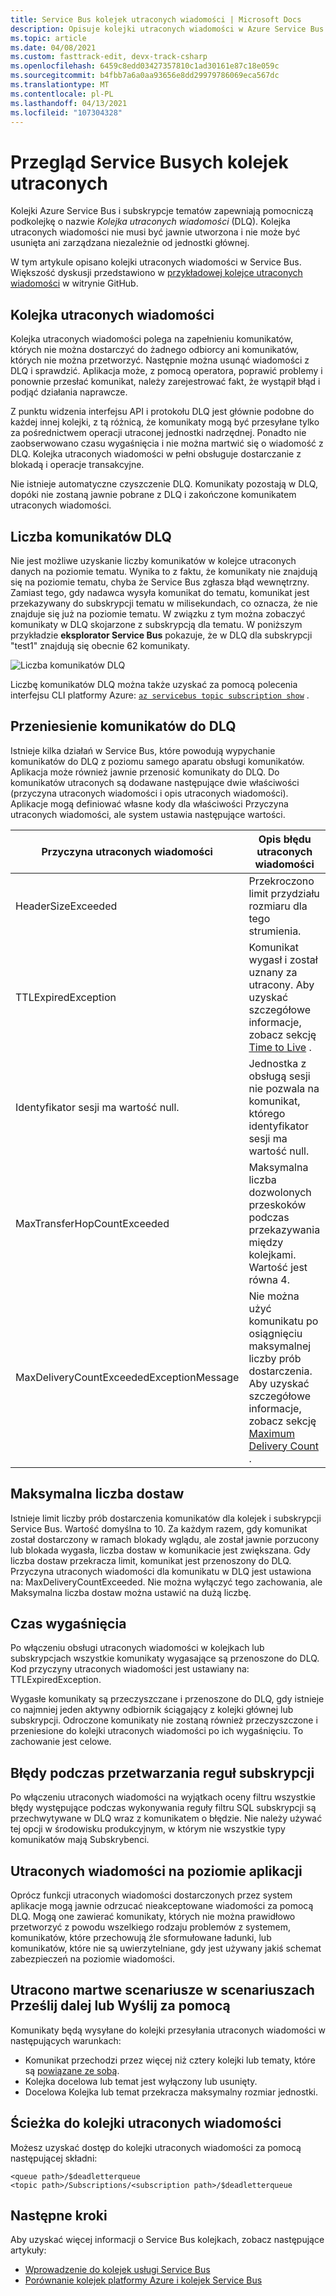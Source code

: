 ```yaml
---
title: Service Bus kolejek utraconych wiadomości | Microsoft Docs
description: Opisuje kolejki utraconych wiadomości w Azure Service Bus. Kolejki Service Bus i subskrypcje tematów zapewniają pomocniczą podkolejkę o nazwie Kolejka utraconych wiadomości.
ms.topic: article
ms.date: 04/08/2021
ms.custom: fasttrack-edit, devx-track-csharp
ms.openlocfilehash: 6459c8edd03427357810c1ad30161e87c18e059c
ms.sourcegitcommit: b4fbb7a6a0aa93656e8dd29979786069eca567dc
ms.translationtype: MT
ms.contentlocale: pl-PL
ms.lasthandoff: 04/13/2021
ms.locfileid: "107304328"
---
```

# <a name="overview-of-service-bus-dead-letter-queues"></a>Przegląd Service Busych kolejek utraconych

Kolejki Azure Service Bus i subskrypcje tematów zapewniają pomocniczą podkolejkę o nazwie *Kolejka utraconych wiadomości* (DLQ). Kolejka utraconych wiadomości nie musi być jawnie utworzona i nie może być usunięta ani zarządzana niezależnie od jednostki głównej.

W tym artykule opisano kolejki utraconych wiadomości w Service Bus. Większość dyskusji przedstawiono w [przykładowej kolejce utraconych wiadomości](https://github.com/Azure/azure-service-bus/tree/master/samples/DotNet/Microsoft.Azure.ServiceBus/DeadletterQueue) w witrynie GitHub.
 
## <a name="the-dead-letter-queue"></a>Kolejka utraconych wiadomości

Kolejka utraconych wiadomości polega na zapełnieniu komunikatów, których nie można dostarczyć do żadnego odbiorcy ani komunikatów, których nie można przetworzyć. Następnie można usunąć wiadomości z DLQ i sprawdzić. Aplikacja może, z pomocą operatora, poprawić problemy i ponownie przesłać komunikat, należy zarejestrować fakt, że wystąpił błąd i podjąć działania naprawcze. 

Z punktu widzenia interfejsu API i protokołu DLQ jest głównie podobne do każdej innej kolejki, z tą różnicą, że komunikaty mogą być przesyłane tylko za pośrednictwem operacji utraconej jednostki nadrzędnej. Ponadto nie zaobserwowano czasu wygaśnięcia i nie można martwić się o wiadomość z DLQ. Kolejka utraconych wiadomości w pełni obsługuje dostarczanie z blokadą i operacje transakcyjne.

Nie istnieje automatyczne czyszczenie DLQ. Komunikaty pozostają w DLQ, dopóki nie zostaną jawnie pobrane z DLQ i zakończone komunikatem utraconych wiadomości.


## <a name="dlq-message-count"></a>Liczba komunikatów DLQ
Nie jest możliwe uzyskanie liczby komunikatów w kolejce utraconych danych na poziomie tematu. Wynika to z faktu, że komunikaty nie znajdują się na poziomie tematu, chyba że Service Bus zgłasza błąd wewnętrzny. Zamiast tego, gdy nadawca wysyła komunikat do tematu, komunikat jest przekazywany do subskrypcji tematu w milisekundach, co oznacza, że nie znajduje się już na poziomie tematu. W związku z tym można zobaczyć komunikaty w DLQ skojarzone z subskrypcją dla tematu. W poniższym przykładzie **eksplorator Service Bus** pokazuje, że w DLQ dla subskrypcji "test1" znajdują się obecnie 62 komunikaty. 

![Liczba komunikatów DLQ](./media/service-bus-dead-letter-queues/dead-letter-queue-message-count.png)

Liczbę komunikatów DLQ można także uzyskać za pomocą polecenia interfejsu CLI platformy Azure: [`az servicebus topic subscription show`](/cli/azure/servicebus/topic/subscription#az-servicebus-topic-subscription-show) . 

## <a name="moving-messages-to-the-dlq"></a>Przeniesienie komunikatów do DLQ
Istnieje kilka działań w Service Bus, które powodują wypychanie komunikatów do DLQ z poziomu samego aparatu obsługi komunikatów. Aplikacja może również jawnie przenosić komunikaty do DLQ. Do komunikatów utraconych są dodawane następujące dwie właściwości (przyczyna utraconych wiadomości i opis utraconych wiadomości). Aplikacje mogą definiować własne kody dla właściwości Przyczyna utraconych wiadomości, ale system ustawia następujące wartości.

| Przyczyna utraconych wiadomości | Opis błędu utraconych wiadomości |
| --- | --- |
|HeaderSizeExceeded |Przekroczono limit przydziału rozmiaru dla tego strumienia. |
|TTLExpiredException |Komunikat wygasł i został uznany za utracony. Aby uzyskać szczegółowe informacje, zobacz sekcję [Time to Live](#time-to-live) . |
|Identyfikator sesji ma wartość null. |Jednostka z obsługą sesji nie pozwala na komunikat, którego identyfikator sesji ma wartość null. |
|MaxTransferHopCountExceeded | Maksymalna liczba dozwolonych przeskoków podczas przekazywania między kolejkami. Wartość jest równa 4. |
| MaxDeliveryCountExceededExceptionMessage | Nie można użyć komunikatu po osiągnięciu maksymalnej liczby prób dostarczenia. Aby uzyskać szczegółowe informacje, zobacz sekcję [Maximum Delivery Count](#maximum-delivery-count) . |

## <a name="maximum-delivery-count"></a>Maksymalna liczba dostaw
Istnieje limit liczby prób dostarczenia komunikatów dla kolejek i subskrypcji Service Bus. Wartość domyślna to 10. Za każdym razem, gdy komunikat został dostarczony w ramach blokady wglądu, ale został jawnie porzucony lub blokada wygasła, liczba dostaw w komunikacie jest zwiększana. Gdy liczba dostaw przekracza limit, komunikat jest przenoszony do DLQ. Przyczyna utraconych wiadomości dla komunikatu w DLQ jest ustawiona na: MaxDeliveryCountExceeded. Nie można wyłączyć tego zachowania, ale Maksymalna liczba dostaw można ustawić na dużą liczbę.

## <a name="time-to-live"></a>Czas wygaśnięcia
Po włączeniu obsługi utraconych wiadomości w kolejkach lub subskrypcjach wszystkie komunikaty wygasające są przenoszone do DLQ. Kod przyczyny utraconych wiadomości jest ustawiany na: TTLExpiredException.

Wygasłe komunikaty są przeczyszczane i przenoszone do DLQ, gdy istnieje co najmniej jeden aktywny odbiornik ściągający z kolejki głównej lub subskrypcji. Odroczone komunikaty nie zostaną również przeczyszczone i przeniesione do kolejki utraconych wiadomości po ich wygaśnięciu. To zachowanie jest celowe.

## <a name="errors-while-processing-subscription-rules"></a>Błędy podczas przetwarzania reguł subskrypcji
Po włączeniu utraconych wiadomości na wyjątkach oceny filtru wszystkie błędy występujące podczas wykonywania reguły filtru SQL subskrypcji są przechwytywane w DLQ wraz z komunikatem o błędzie. Nie należy używać tej opcji w środowisku produkcyjnym, w którym nie wszystkie typy komunikatów mają Subskrybenci.

## <a name="application-level-dead-lettering"></a>Utraconych wiadomości na poziomie aplikacji
Oprócz funkcji utraconych wiadomości dostarczonych przez system aplikacje mogą jawnie odrzucać nieakceptowane wiadomości za pomocą DLQ. Mogą one zawierać komunikaty, których nie można prawidłowo przetworzyć z powodu wszelkiego rodzaju problemów z systemem, komunikatów, które przechowują źle sformułowane ładunki, lub komunikatów, które nie są uwierzytelniane, gdy jest używany jakiś schemat zabezpieczeń na poziomie wiadomości.

## <a name="dead-lettering-in-forwardto-or-sendvia-scenarios"></a>Utracono martwe scenariusze w scenariuszach Prześlij dalej lub Wyślij za pomocą
Komunikaty będą wysyłane do kolejki przesyłania utraconych wiadomości w następujących warunkach:

- Komunikat przechodzi przez więcej niż cztery kolejki lub tematy, które są [powiązane ze sobą](service-bus-auto-forwarding.md).
- Kolejka docelowa lub temat jest wyłączony lub usunięty.
- Docelowa Kolejka lub temat przekracza maksymalny rozmiar jednostki.

## <a name="path-to-the-dead-letter-queue"></a>Ścieżka do kolejki utraconych wiadomości
Możesz uzyskać dostęp do kolejki utraconych wiadomości za pomocą następującej składni:

```
<queue path>/$deadletterqueue
<topic path>/Subscriptions/<subscription path>/$deadletterqueue
```


## <a name="next-steps"></a>Następne kroki

Aby uzyskać więcej informacji o Service Bus kolejkach, zobacz następujące artykuły:

* [Wprowadzenie do kolejek usługi Service Bus](service-bus-dotnet-get-started-with-queues.md)
* [Porównanie kolejek platformy Azure i kolejek Service Bus](service-bus-azure-and-service-bus-queues-compared-contrasted.md)

